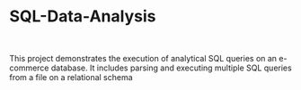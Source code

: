 # SQL-Data-Analysis
<br>

This project demonstrates the execution of analytical SQL queries on an e-commerce database. It includes parsing and executing multiple SQL queries from a file on a relational schema 
